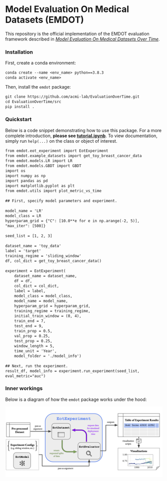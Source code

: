 # Model Evaluation On Medical Datasets (EMDOT)

This repository is the official implementation of the EMDOT evaluation framework described in _[Model Evaluation On Medical Datasets Over Time](https://arxiv.org/abs/2211.07165)_. 

### Installation

First, create a conda environment:

```
conda create --name <env_name> python==3.8.3
conda activate <env_name>
```

Then, install the `emdot` package:

```
git clone https://github.com/acmi-lab/EvaluationOverTime.git
cd EvaluationOverTime/src
pip install .
```

### Quickstart

Below is a code snippet demonstrating how to use this package. For a more complete introduction, **please see [tutorial.ipynb](tutorial.ipynb)**. To view documentation, simply run `help(...)` on the class or object of interest.

```
from emdot.eot_experiment import EotExperiment
from emdot.example_datasets import get_toy_breast_cancer_data
from emdot.models.LR import LR
from emdot.models.GBDT import GBDT
import os
import numpy as np
import pandas as pd
import matplotlib.pyplot as plt
from emdot.utils import plot_metric_vs_time

## First, specify model parameters and experiment.

model_name = 'LR'
model_class = LR
hyperparam_grid = {"C": [10.0**e for e in np.arange(-2, 5)], "max_iter": [500]}

seed_list = [1, 2, 3]

dataset_name = 'toy_data'
label = 'target'
training_regime = 'sliding_window'
df, col_dict = get_toy_breast_cancer_data()

experiment = EotExperiment(
    dataset_name = dataset_name,
    df = df, 
    col_dict = col_dict, 
    label = label,
    model_class = model_class,
    model_name = model_name,
    hyperparam_grid = hyperparam_grid,
    training_regime = training_regime,
    initial_train_window = (0, 4),
    train_end = 7,
    test_end = 9,
    train_prop = 0.5,
    val_prop = 0.25,
    test_prop = 0.25,
    window_length = 5,
    time_unit = 'Year',
    model_folder = './model_info')

## Next, run the experiment.
result_df, model_info = experiment.run_experiment(seed_list, eval_metric="auc")
```

### Inner workings

Below is a diagram of how the `emdot` package works under the hood:

![System Diagram](img/system_diagram.png)

